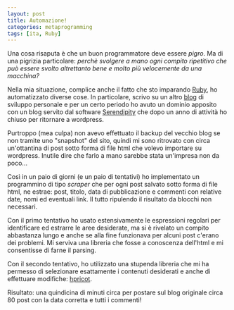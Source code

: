 ```yaml
---
layout: post
title: Automazione!
categories: metaprogramming
tags: [ita, Ruby]
---
```


Una cosa risaputa è che un buon programmatore deve essere *pigro*. Ma di una pigrizia particolare: *perchè svolgere a mano ogni compito ripetitivo che può essere svolto altrettanto bene e molto più velocemente da una macchina?*

Nella mia situazione, complice anche il fatto che sto imparando [Ruby](https://ruby-lang.org/it/), ho automatizzato diverse cose. In particolare, scrivo su un altro [blog](https://viasenzanome.wordpress.com/) di sviluppo personale e per un certo periodo ho avuto un dominio apposito con un blog servito dal software [Serendipity][1] che dopo un anno di attività ho chiuso per ritornare a wordpress.

Purtroppo (mea culpa) non avevo effettuato il backup del vecchio blog se non tramite uno "snapshot" del sito, quindi mi sono ritrovato con circa un'ottantina di post sotto forma di file html che volevo importare su wordpress. Inutile dire che farlo a mano sarebbe stata un'impresa non da poco...

Così in un paio di giorni (e un paio di tentativi) ho implementato un programmino di tipo *scraper* che per ogni post salvato sotto forma di file html, ne estrae: post, titolo, data di pubblicazione e commenti con relative date, nomi ed eventuali link. Il tutto ripulendo il risultato da blocchi non necessari.

Con il primo tentativo ho usato estensivamente le espressioni regolari per identificare ed estrarre le aree desiderate, ma si è rivelato un compito abbastanza lungo e anche se alla fine funzionava per alcuni post c'erano dei problemi. Mi serviva una libreria che fosse a conoscenza dell'html e mi consentisse di farne il parsing.

Con il secondo tentativo, ho utilizzato una stupenda libreria che mi ha permesso di selezionare esattamente i contenuti desiderati e anche di effettuare modifiche: [hpricot][2].

Risultato: una quindicina di minuti circa per postare sul blog originale circa 80 post con la data corretta e tutti i commenti! 

[1]: https://www.s9y.org/ "Serendipity Weblog System" 
[2]: https://wiki.github.com/why/hpricot "hpricot"

